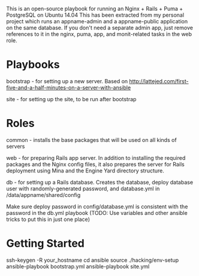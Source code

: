 This is an open-source playbook for running an Nginx + Rails + Puma + PostgreSQL on Ubuntu 14.04 This has been extracted from my personal project which runs an appname-admin and a appname-public application on the same database. If you don't need a separate admin app, just remove references to it in the nginx, puma, app, and monit-related tasks in the web role.

# Playbooks

bootstrap - for setting up a new server. Based on http://lattejed.com/first-five-and-a-half-minutes-on-a-server-with-ansible

site - for setting up the site, to be run after bootstrap

# Roles

common - installs the base packages that will be used on all kinds of servers

web - for preparing Rails app server. In addition to installing the required packages and the Nginx config files, it also prepares the server for Rails deployment using Mina and the Engine Yard directory structure.

db - for setting up a Rails database. Creates the database, deploy database user with randomly-generated password, and database.yml in /data/appname/shared/config

Make sure deploy password in config/database.yml is consistent with the password in the db.yml playbook
(TODO: Use variables and other ansible tricks to put this in just one place)

# Getting Started

ssh-keygen -R your_hostname
cd ansible
source ./hacking/env-setup
ansible-playbook bootstrap.yml
ansible-playbook site.yml

